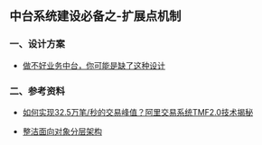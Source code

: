 ## 中台系统建设必备之-扩展点机制
### 一、设计方案
- [做不好业务中台，你可能是缺了这种设计](https://blog.csdn.net/caiguoxiong0101/article/details/104866073)

### 二、参考资料

- [如何实现32.5万笔/秒的交易峰值？阿里交易系统TMF2.0技术揭秘](﻿https://yq.aliyun.com/articles/511876)

- [整洁面向对象分层架构](https://github.com/alibaba/COLA)